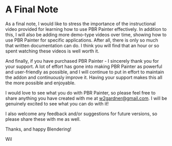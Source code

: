 # A Final Note

As a final note, I would like to stress the importance of the instructional video provided for learning how to use PBR Painter effectively.
In addition to this, I will also be adding more demo-type videos over time, showing how to use PBR Painter for specific applications. After all,
there is only so much that written documentation can do. I think you will find that an hour or so spent watching these videos is well worth it.

And finally, if you have purchased PBR Painter - I sincerely thank you for your support. A lot of effort has gone into making PBR Painter as
powerful and user-friendly as possible, and I will continue to put in effort to maintain the addon and continuously improve it. Having your
support makes this all the more possible and enjoyable. 

I would love to see what you do with PBR Painter, so please feel free to share anything you have created with me at w2gardner@gmail.com. I will
be genuinely excited to see what you can do with it!

I also welcome any feedback and/or suggestions for future versions, so please share these with me as well.

Thanks, and happy Blendering!

Wil